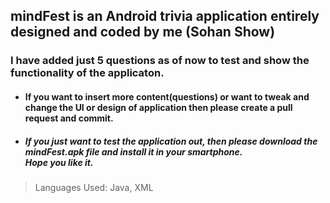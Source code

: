 ## mindFest is an Android trivia application entirely designed and coded by me (Sohan Show) 

### I have added just 5 questions as of now to test and show the functionality of the applicaton. 
* #### If you want to insert more content(questions) or want to tweak and change the UI or design of application then please create a pull request and commit.

* ##### If you just want to test the application out, then please download the mindFest.apk file and install it in your smartphone.<br/> Hope you like it. 

> Languages Used: Java, XML
